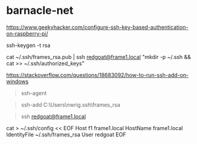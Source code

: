 # barnacle-net

https://www.geekyhacker.com/configure-ssh-key-based-authentication-on-raspberry-pi/


ssh-keygen -t rsa

cat ~/.ssh/frames_rsa.pub | ssh redgoat@frame1.local "mkdir -p ~/.ssh && cat >> ~/.ssh/authorized_keys"


https://stackoverflow.com/questions/18683092/how-to-run-ssh-add-on-windows


>ssh-agent

>ssh-add C:\Users\nwrig\.ssh\frames_rsa

>ssh redgoat@frame1.local


cat > ~/.ssh/config << EOF
Host f1 frame1.local
        HostName frame1.local
        IdentityFile ~/.ssh/frames_rsa
        User redgoat
EOF